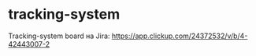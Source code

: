 # tracking-system

Tracking-system board на Jira:
https://app.clickup.com/24372532/v/b/4-42443007-2

